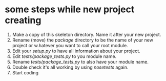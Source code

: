 # some steps while new project creating

1. Make a copy of this skeleton directory. Name it after your new project.
2. Rename (move) the *package* directory to be the name of your new project or w.hatever you want to call your root module.
3. Edit your *setup.py* to have all information about your project.
4. Edit *tests/package_tests.py* to you module name.
5. Rename *tests/package_tests.py* to also have your module name.
6. Double check it's all working by using *nosetests* again.
7. Start coding